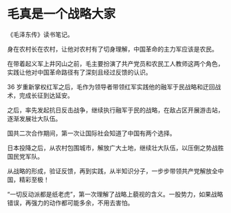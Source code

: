 # 毛真是一个战略大家


《毛泽东传》读书笔记。

身在农村长在农村，让他对农村有了切身理解，中国革命的主力军应该是农民。

在带着起义军上井冈山之前，毛主要扮演了共产党员和农民工人教师这两个角色，实践让他对中国革命路径有了深刻且经过反馈的认识。

36 岁重新掌权红军之后，毛作为领导者带领红军实践他的融军于民战略和迂回战术，完成长征到达延安。

之后，率先发起抗日反击战争，继续执行融军于民的战略，在敌占区开展游击站，逐渐发展壮大队伍。

国共二次合作期间，第一次让国际社会知道了中国有两个选择。

日本投降之后，从农村包围城市，解放广大土地，继续壮大队伍，以压倒之势战胜国民党军队。

从战略的形成，验证反馈，再到实践，从半知识分子，一步步带领共产党解放全中国，精彩至极！

“一切反动派都是纸老虎”，第一次理解了战略上藐视的含义。一股势力，如果战略错误，再强力的动作都可能多余，不用去害怕。

